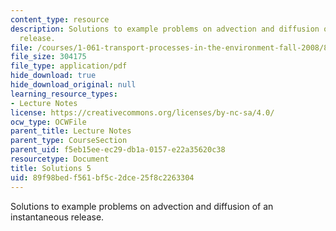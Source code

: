 ```yaml
---
content_type: resource
description: Solutions to example problems on advection and diffusion of an instantaneous
  release.
file: /courses/1-061-transport-processes-in-the-environment-fall-2008/89f98bedf561bf5c2dce25f8c2263304_solutions5.pdf
file_size: 304175
file_type: application/pdf
hide_download: true
hide_download_original: null
learning_resource_types:
- Lecture Notes
license: https://creativecommons.org/licenses/by-nc-sa/4.0/
ocw_type: OCWFile
parent_title: Lecture Notes
parent_type: CourseSection
parent_uid: f5eb15ee-ec29-db1a-0157-e22a35620c38
resourcetype: Document
title: Solutions 5
uid: 89f98bed-f561-bf5c-2dce-25f8c2263304
---
```

Solutions to example problems on advection and diffusion of an instantaneous release.